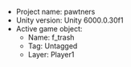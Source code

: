 <!-- UNITY CODE ASSIST INSTRUCTIONS START -->
- Project name: pawtners
- Unity version: Unity 6000.0.30f1
- Active game object:
  - Name: f_trash
  - Tag: Untagged
  - Layer: Player1
<!-- UNITY CODE ASSIST INSTRUCTIONS END -->